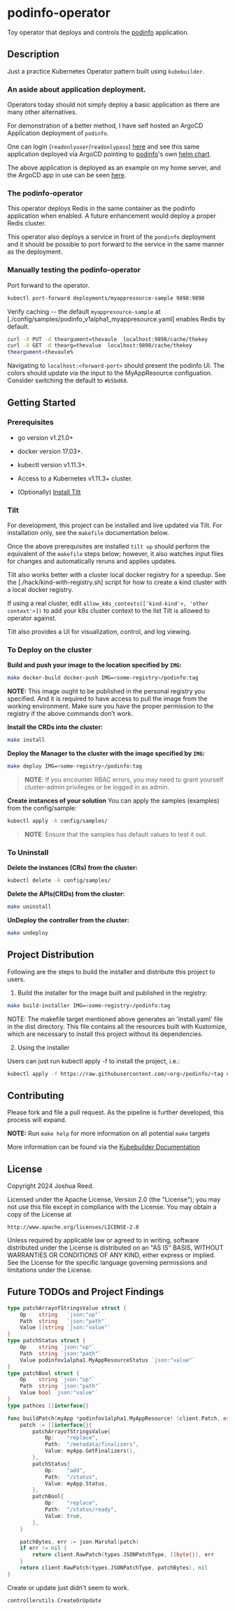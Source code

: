 # podinfo-operator
Toy operator that deploys and controls the [podinfo](https://github.com/stefanprodan/podinfo) application.

## Description

Just a practice Kubernetes Operator pattern built using `kubebuilder`.

### An aside about application deployment.

Operators today should not simply deploy a basic application as there are many other alternatives.

For demonstration of a better method, I have self hosted an ArgoCD Application deployment of `podinfo`.

One can login (`readonlyuser`/`readonlypass`) 
[here](https://deploy.thereedfamily.rocks/applications/argocd/podinfo-system?view=tree&resource=)
and see this same application deployed via ArgoCD pointing to [podinfo](https://github.com/stefanprodan/podinfo)'s own
[helm chart](https://github.com/stefanprodan/podinfo/tree/master/charts/podinfo).

The above application is deployed as an example on my home server, and the ArgoCD app in use can be seen
[here](https://git.thereedfamily.rocks/jayr/podinfo-argo/src/branch/main/podinfo.yaml).

### The podinfo-operator

This operator deploys Redis in the same container as the podinfo application when enabled. A future enhancement would
deploy a proper Redis cluster.

This operator also deploys a service in front of the `pondinfo` deployment and it should be possible to port forward
to the service in the same manner as the deployment.

### Manually testing the podinfo-operator

Port forward to the operator.
``` sh
kubectl port-forward deployments/myappresource-sample 9898:9898
```

Verify caching -- the default `myappresource-sample` at [./config/samples/podinfo_v1alpha1_myappresource.yaml]
enables Redis by default.
``` sh
curl -X PUT -d theargument=thevaule  localhost:9898/cache/thekey
curl -X GET -d thearg=thevalue  localhost:9898/cache/thekey
theargument=thevaule%
```

Navigating to `localhost:<forward-port>` should present the podinfo UI. The colors should update via the 
input to the MyAppResource configuation. Consider switching the default to `#b5bd68`.



## Getting Started

### Prerequisites
- go version v1.21.0+
- docker version 17.03+.
- kubectl version v1.11.3+.
- Access to a Kubernetes v1.11.3+ cluster.

- (Optionally) [Install Tilt](https://docs.tilt.dev/install.html)

### Tilt

For development, this project can be installed and live updated via Tilt.
For installation only, see the `makefile` documentation below. 

Once the above prerequisites are installed `tilt up` should perform the equivalent of the `makefile` steps below; 
however, it also watches input files for changes and automatically reruns and applies updates.

Tilt also works better with a cluster local docker registry for a speedup. See the [./hack/kind-with-registry.sh]
script for how to create a kind cluster with a local docker registry.

If using a real cluster, edit `allow_k8s_contexts(['kind-kind'<, 'other context'>])` to add your
k8s cluster context to the list Tilt is allowed to operator against.

Tilt also provides a UI for visualization, control, and log viewing. 

### To Deploy on the cluster
**Build and push your image to the location specified by `IMG`:**

```sh
make docker-build docker-push IMG=<some-registry>/podinfo:tag
```

**NOTE:** This image ought to be published in the personal registry you specified. 
And it is required to have access to pull the image from the working environment. 
Make sure you have the proper permission to the registry if the above commands don’t work.

**Install the CRDs into the cluster:**

```sh
make install
```

**Deploy the Manager to the cluster with the image specified by `IMG`:**

```sh
make deploy IMG=<some-registry>/podinfo:tag
```

> **NOTE**: If you encounter RBAC errors, you may need to grant yourself cluster-admin 
privileges or be logged in as admin.

**Create instances of your solution**
You can apply the samples (examples) from the config/sample:

```sh
kubectl apply -k config/samples/
```

>**NOTE**: Ensure that the samples has default values to test it out.

### To Uninstall
**Delete the instances (CRs) from the cluster:**

```sh
kubectl delete -k config/samples/
```

**Delete the APIs(CRDs) from the cluster:**

```sh
make uninstall
```

**UnDeploy the controller from the cluster:**

```sh
make undeploy
```

## Project Distribution

Following are the steps to build the installer and distribute this project to users.

1. Build the installer for the image built and published in the registry:

```sh
make build-installer IMG=<some-registry>/podinfo:tag
```

NOTE: The makefile target mentioned above generates an 'install.yaml'
file in the dist directory. This file contains all the resources built
with Kustomize, which are necessary to install this project without
its dependencies.

2. Using the installer

Users can just run kubectl apply -f <URL for YAML BUNDLE> to install the project, i.e.:

```sh
kubectl apply -f https://raw.githubusercontent.com/<org>/podinfo/<tag or branch>/dist/install.yaml
```

## Contributing

Please fork and file a pull request. As the pipeline is further developed, this process will expand.

**NOTE:** Run `make help` for more information on all potential `make` targets

More information can be found via the [Kubebuilder Documentation](https://book.kubebuilder.io/introduction.html)

## License

Copyright 2024 Joshua Reed.

Licensed under the Apache License, Version 2.0 (the "License");
you may not use this file except in compliance with the License.
You may obtain a copy of the License at

    http://www.apache.org/licenses/LICENSE-2.0

Unless required by applicable law or agreed to in writing, software
distributed under the License is distributed on an "AS IS" BASIS,
WITHOUT WARRANTIES OR CONDITIONS OF ANY KIND, either express or implied.
See the License for the specific language governing permissions and
limitations under the License.

## Future TODOs and Project Findings


``` go
type patchArrayofStringsValue struct {
	Op    string   `json:"op"`
	Path  string   `json:"path"`
	Value []string `json:"value"`
}
type patchStatus struct {
	Op    string `json:"op"`
	Path  string `json:"path"`
	Value podinfov1alpha1.MyAppResourceStatus `json:"value"`
}
type patchBool struct {
	Op    string `json:"op"`
	Path  string `json:"path"`
	Value bool `json:"value"`
}
type pathces []interface{}

func buildPatch(myApp *podinfov1alpha1.MyAppResource) (client.Patch, error) {
	patch := []interface{}{
		patchArrayofStringsValue{
			Op:    "replace",
			Path:  "/metadata/finalizers",
			Value: myApp.GetFinalizers(),
		},
		patchStatus{
			Op:    "add",
			Path:  "/status",
			Value: myApp.Status,
		},
		patchBool{
			Op:    "replace",
			Path:  "/status/ready",
			Value: true,
		},
	}

	patchBytes, err := json.Marshal(patch)
	if err != nil {
		return client.RawPatch(types.JSONPatchType, []byte{}), err
	}
	return client.RawPatch(types.JSONPatchType, patchBytes), nil
}
```


Create or update just didn't seem to work.
``` Go
controllerutils.CreateOrUpdate
```
